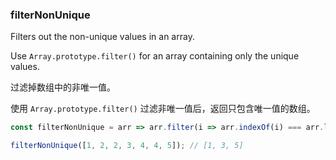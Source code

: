### filterNonUnique

Filters out the non-unique values in an array.

Use `Array.prototype.filter()` for an array containing only the unique values.

过滤掉数组中的非唯一值。

使用 `Array.prototype.filter()` 过滤非唯一值后，返回只包含唯一值的数组。

```js
const filterNonUnique = arr => arr.filter(i => arr.indexOf(i) === arr.lastIndexOf(i));
```

```js
filterNonUnique([1, 2, 2, 3, 4, 4, 5]); // [1, 3, 5]
```

